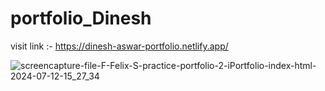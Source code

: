 # portfolio_Dinesh

visit link :- https://dinesh-aswar-portfolio.netlify.app/

![screencapture-file-F-Felix-S-practice-portfolio-2-iPortfolio-index-html-2024-07-12-15_27_34](https://github.com/user-attachments/assets/4001ccdd-fcf0-4486-b886-10ee7e6001c4)

